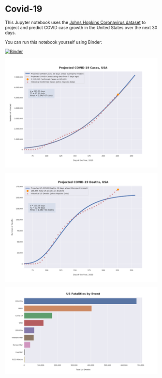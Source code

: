 # Covid-19

This Jupyter notebook uses the [Johns Hopkins Coronavirus dataset](https://github.com/CSSEGISandData/COVID-19/blob/master/README.md) to project and predict COVID case growth in the United States over the next 30 days.

You can run this notebook yourself using Binder:

[![Binder](https://mybinder.org/badge_logo.svg)](https://mybinder.org/v2/gh/bws428/covid-19/master?filepath=covid-projections.nbconvert.ipynb)

![Projected Cases plot](https://raw.githubusercontent.com/bws428/covid-19/master/charts/covid-8.14.20.png)

![Projected Deaths plot](https://raw.githubusercontent.com/bws428/covid-19/master/charts/covid-deaths-8.14.20.png)

![Casualties plot](https://raw.githubusercontent.com/bws428/covid-19/master/charts/casualties.png)

